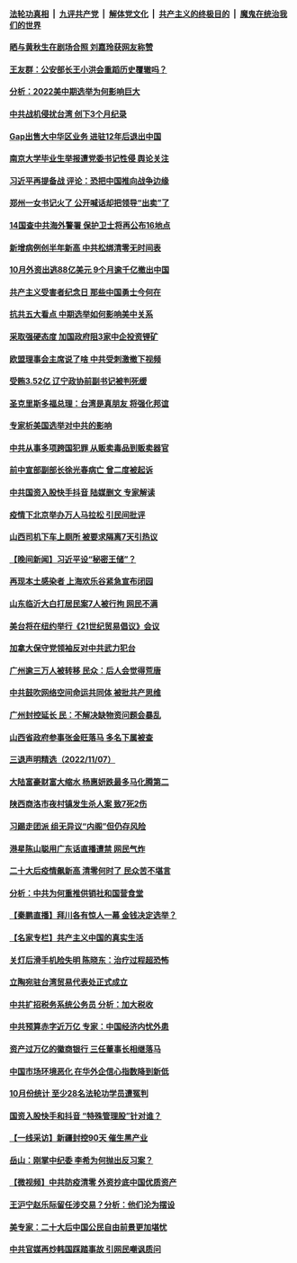 ####  [法轮功真相](../../../../basic/blob/master/README.md?t=11090831) &nbsp;|&nbsp; [九评共产党](../../../../9ping.md/blob/master/README.md?t=11090831) &nbsp;|&nbsp; [解体党文化](../../../../jtdwh.md/blob/master/README.md?t=11090831)  &nbsp;|&nbsp; [共产主义的终极目的](../../../../gczydzjmd.md/blob/master/README.md?t=11090831) &nbsp;|&nbsp; [魔鬼在统治我们的世界](../../../../mgztzwmdsj.md/blob/master/README.md?t=11090831) 

#### [晒与黄秋生在剧场合照 刘嘉玲获网友称赞](../pages/nsc413/n13862092.md?t=11090831) 

#### [王友群：公安部长王小洪会重蹈历史覆辙吗？](../pages/nsc413/n13861355.md?t=11090831) 

#### [分析：2022美中期选举为何影响巨大](../pages/nsc413/n13862069.md?t=11090831) 

#### [中共战机侵扰台湾 创下3个月纪录](../pages/nsc413/n13862095.md?t=11090831) 

#### [Gap出售大中华区业务 进驻12年后退出中国](../pages/nsc413/n13862077.md?t=11090831) 

#### [南京大学毕业生举报遭党委书记性侵 舆论关注](../pages/nsc413/n13861791.md?t=11090831) 

#### [习近平再提备战 评论：恐把中国推向战争边缘](../pages/nsc413/n13862026.md?t=11090831) 

#### [郑州一女书记火了 公开喊话却把领导“出卖”了](../pages/nsc413/n13862045.md?t=11090831) 

#### [14国查中共海外警署 保护卫士将再公布16地点](../pages/nsc413/n13861978.md?t=11090831) 

#### [新增病例创半年新高 中共松绑清零无时间表](../pages/nsc413/n13861795.md?t=11090831) 

#### [10月外资出逃88亿美元 9个月逾千亿撤出中国](../pages/nsc413/n13862006.md?t=11090831) 

#### [共产主义受害者纪念日 那些中国勇士今何在](../pages/nsc413/n13861994.md?t=11090831) 

#### [抗共五大看点 中期选举如何影响美中关系](../pages/nsc413/n13861988.md?t=11090831) 

#### [采取强硬态度 加国政府阻3家中企投资锂矿](../pages/nsc413/n13861946.md?t=11090831) 

#### [欧盟理事会主席说了啥 中共受刺激撤下视频](../pages/nsc413/n13861941.md?t=11090831) 

#### [受贿3.52亿 辽宁政协前副书记被判死缓](../pages/nsc413/n13861831.md?t=11090831) 

#### [圣克里斯多福总理：台湾是真朋友 将强化邦谊](../pages/nsc413/n13861562.md?t=11090831) 

#### [专家析美国选举对中共的影响](../pages/nsc413/n13861883.md?t=11090831) 

#### [中共从事多项跨国犯罪 从贩卖毒品到贩卖器官](../pages/nsc413/n13860875.md?t=11090831) 

#### [前中宣部副部长徐光春病亡 曾二度被起诉](../pages/nsc413/n13857638.md?t=11090831) 

#### [中共国资入股快手抖音 陆媒删文 专家解读](../pages/nsc413/n13861690.md?t=11090831) 

#### [疫情下北京举办万人马拉松 引民间批评](../pages/nsc413/n13861768.md?t=11090831) 

#### [山西司机下车上厕所 被要求隔离7天引热议](../pages/nsc413/n13861782.md?t=11090831) 


#### [【晚间新闻】习近平设“秘密王储”？](../pages/nsc413/n13861780.md?t=11090831) 



#### [再现本土感染者 上海欢乐谷紧急宣布闭园](../pages/nsc413/n13861684.md?t=11090831) 

#### [山东临沂大白打居民案7人被行拘 网民不满](../pages/nsc413/n13861521.md?t=11090831) 

#### [美台将在纽约举行《21世纪贸易倡议》会议](../pages/nsc413/n13861639.md?t=11090831) 

#### [加拿大保守党领袖反对中共武力犯台](../pages/nsc413/n13861611.md?t=11090831) 

#### [广州逾三万人被转移 民众：后人会觉得荒唐](../pages/nsc413/n13861588.md?t=11090831) 

#### [中共鼓吹网络空间命运共同体 被批共产思维](../pages/nsc413/n13861578.md?t=11090831) 


#### [广州封控延长 民：不解决缺物资问题会暴乱](../pages/nsc413/n13861478.md?t=11090831) 

#### [山西省政府参事张金旺落马 多名下属被查](../pages/nsc413/n13861533.md?t=11090831) 

#### [三退声明精选（2022/11/07）](../pages/nsc413/n13861539.md?t=11090831) 

#### [大陆富豪财富大缩水 杨惠妍跌最多马化腾第二](../pages/nsc413/n13861472.md?t=11090831) 

#### [陕西商洛市夜村镇发生杀人案 致7死2伤](../pages/nsc413/n13861470.md?t=11090831) 

#### [习踢走团派 组无异议“内阁”但仍存风险](../pages/nsc413/n13861407.md?t=11090831) 

#### [港星陈山聪用广东话直播遭禁 网民气炸](../pages/nsc413/n13861419.md?t=11090831) 

#### [二十大后疫情飙新高 清零何时了 民众苦不堪言](../pages/nsc413/n13861327.md?t=11090831) 

#### [分析：中共为何重推供销社和国营食堂](../pages/nsc413/n13861411.md?t=11090831) 

#### [【秦鹏直播】拜川各有惊人一幕 金钱决定选举？](../pages/nsc413/n13861376.md?t=11090831) 

#### [【名家专栏】共产主义中国的真实生活](../pages/nsc413/n13861172.md?t=11090831) 

#### [关灯后滑手机险失明 陈晓东：治疗过程超恐怖](../pages/nsc413/n13861332.md?t=11090831) 


#### [立陶宛驻台湾贸易代表处正式成立](../pages/nsc413/n13861290.md?t=11090831) 

#### [中共扩招税务系统公务员 分析：加大税收](../pages/nsc413/n13861041.md?t=11090831) 

#### [中共预算赤字近万亿 专家：中国经济内忧外患](../pages/nsc413/n13861051.md?t=11090831) 

#### [资产过万亿的徽商银行 三任董事长相继落马](../pages/nsc413/n13861325.md?t=11090831) 

#### [中国市场环境恶化 在华外企信心指数降到新低](../pages/nsc413/n13861027.md?t=11090831) 

#### [10月份统计 至少28名法轮功学员遭冤判](../pages/nsc413/n13861128.md?t=11090831) 

#### [国资入股快手和抖音 “特殊管理股”针对谁？](../pages/nsc413/n13860669.md?t=11090831) 

#### [【一线采访】新疆封控90天 催生黑产业](../pages/nsc413/n13861078.md?t=11090831) 

#### [岳山：刚掌中纪委 李希为何抛出反习案？](../pages/nsc413/n13861260.md?t=11090831) 

#### [【微视频】中共防疫清零 外资抄底中国优质资产](../pages/nsc413/n13861213.md?t=11090831) 

#### [王沪宁赵乐际留任涉交易？分析：他们沦为摆设](../pages/nsc413/n13861053.md?t=11090831) 

#### [美专家：二十大后中国公民自由前景更加堪忧](../pages/nsc413/n13861105.md?t=11090831) 

#### [中共官媒再炒韩国踩踏事故 引网民嘲讽质问](../pages/nsc413/n13861097.md?t=11090831) 

